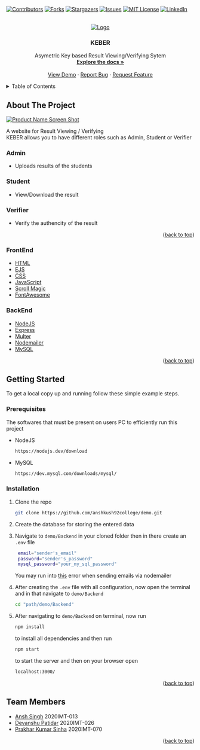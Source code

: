 <div id="top"></div>
<!--
*** Thanks for checking out the Best-README-Template. If you have a suggestion
*** that would make this better, please fork the repo and create a pull request
*** or simply open an issue with the tag "enhancement".
*** Don't forget to give the project a star!
*** Thanks again! Now go create something AMAZING! :D
-->

<!-- PROJECT SHIELDS -->
<!--
*** I'm using markdown "reference style" links for readability.
*** Reference links are enclosed in brackets [ ] instead of parentheses ( ).
*** See the bottom of this document for the declaration of the reference variables
*** for contributors-url, forks-url, etc. This is an optional, concise syntax you may use.
*** https://www.markdownguide.org/basic-syntax/#reference-style-links
-->

[![Contributors][contributors-shield]][contributors-url]
[![Forks][forks-shield]][forks-url]
[![Stargazers][stars-shield]][stars-url]
[![Issues][issues-shield]][issues-url]
[![MIT License][license-shield]][license-url]
[![LinkedIn][linkedin-shield]][linkedin-url]

<!-- PROJECT LOGO -->
<br />
<div align="center">
  <a href="https://github.com/anshkush92college/demo">
    <img src="https://res.cloudinary.com/dicbnntfh/image/upload/v1644667999/keber_xhkq6u.png" alt="Logo">
  </a>

<h3 align="center">KEBER</h3>

  <p align="center">
    Asymetric Key based Result Viewing/Verifying Sytem
    <br />
    <a href="https://github.com/anshkush92college/demo"><strong>Explore the docs »</strong></a>
    <br />
    <br />
    <a href="https://github.com/anshkush92college/demo">View Demo</a>
    ·
    <a href="https://github.com/anshkush92college/demo/issues">Report Bug</a>
    ·
    <a href="https://github.com/anshkush92college/demo/issues">Request Feature</a>
  </p>
</div>

<!-- TABLE OF CONTENTS -->
<details>
  <summary>Table of Contents</summary>
  <ol>
    <li>
      <a href="#about-the-project">About The Project</a>
      <ul>
        <li><a href="#built-with">Built With</a></li>
      </ul>
    </li>
    <li>
      <a href="#getting-started">Getting Started</a>
      <ul>
        <li><a href="#prerequisites">Prerequisites</a></li>
        <li><a href="#installation">Installation</a></li>
      </ul>
    </li>
    <!-- <li><a href="#usage">Usage</a></li>
    <li><a href="#roadmap">Roadmap</a></li>
    <li><a href="#contributing">Contributing</a></li> -->
    <li><a href="#license">License</a></li>
    <!-- <li><a href="#contact">Contact</a></li>
    <li><a href="#acknowledgments">Acknowledgments</a></li> -->
  </ol>
</details>

<!-- ABOUT THE PROJECT -->

## About The Project

[![Product Name Screen Shot][product-screenshot]](https://pedantic-jang-7a875b.netlify.app/index.html)

A website for Result Viewing / Verifying
<br/>
KEBER allows you to have different roles such as Admin, Student or Verifier

### Admin

- Uploads results of the students

### Student

- View/Download the result

### Verifier

- Verify the authencity of the result
  <br/>

<!-- Here's a blank template to get started: To avoid retyping too much info. Do a search and replace with your text editor for the following: `anshkush92college`, `demo`, `twitter_handle`, `linkedin_username`, `email`, `email_client`, `KEBER`, `Asymetric Key based Result Viewing/Verifying Sytem` -->

<p align="right">(<a href="#top">back to top</a>)</p>

### FrontEnd

- [HTML](https://developer.mozilla.org/en-US/docs/Web/HTML)
- [EJS](https://ejs.co/)
- [CSS](https://developer.mozilla.org/en-US/docs/Web/CSS)
- [JavaScript](https://developer.mozilla.org/en-US/docs/Web/JavaScript)
- [Scroll Magic](https://scrollmagic.io/)
- [FontAwesome](https://fontawesome.com/)

### BackEnd

- [NodeJS](https://nodejs.dev/)
- [Express](https://expressjs.com/)
- [Multer](https://www.npmjs.com/package/multer)
- [Nodemailer](https://www.npmjs.com/package/nodemailer)
- [MySQL](https://www.npmjs.com/package/mysql2)

<p align="right">(<a href="#top">back to top</a>)</p>

<!-- GETTING STARTED -->

## Getting Started

To get a local copy up and running follow these simple example steps.

### Prerequisites

The softwares that must be present on users PC to efficiently run this project

- NodeJS

  ```sh
  https://nodejs.dev/download
  ```

- MySQL
  ```sh
  https://dev.mysql.com/downloads/mysql/
  ```

### Installation

1. Clone the repo
   ```sh
   git clone https://github.com/anshkush92college/demo.git
   ```
2. Create the database for storing the entered data

3. Navigate to `demo/Backend` in your cloned folder then in there create an `.env` file

   ```sh
    email="sender's_email"
    password="sender's_password"
    mysql_password="your_my_sql_password"
   ```

   You may run into [this](https://bit.ly/nodemailer-gmail-problem) error when sending emails via nodemailer

4. After creating the `.env` file with all configuration, now open the terminal and in that navigate to `demo/Backend`

   ```sh
   cd "path/demo/Backend"
   ```

5. After navigating to `demo/Backend` on terminal, now run
   ```sh
   npm install
   ```
   to install all dependencies and then run 
   ```sh
   npm start
   ```
   to start the server and then on your browser open
   ```sh
   localhost:3000/
   ```

<p align="right">(<a href="#top">back to top</a>)</p>

<!-- USAGE EXAMPLES
## Usage

Use this space to show useful examples of how a project can be used. Additional screenshots, code examples and demos work well in this space. You may also link to more resources.

_For more examples, please refer to the [Documentation](https://example.com)_

<p align="right">(<a href="#top">back to top</a>)</p>



<!-- ROADMAP -->
<!-- ## Roadmap

- [ ] Feature 1
- [ ] Feature 2
- [ ] Feature 3
    - [ ] Nested Feature

See the [open issues](https://github.com/anshkush92college/demo/issues) for a full list of proposed features (and known issues).

<p align="right">(<a href="#top">back to top</a>)</p> -->

<!-- CONTRIBUTING -->
<!-- ## Contributing

Contributions are what make the open source community such an amazing place to learn, inspire, and create. Any contributions you make are **greatly appreciated**.

If you have a suggestion that would make this better, please fork the repo and create a pull request. You can also simply open an issue with the tag "enhancement".
Don't forget to give the project a star! Thanks again!

1. Fork the Project
2. Create your Feature Branch (`git checkout -b feature/AmazingFeature`)
3. Commit your Changes (`git commit -m 'Add some AmazingFeature'`)
4. Push to the Branch (`git push origin feature/AmazingFeature`)
5. Open a Pull Request

<p align="right">(<a href="#top">back to top</a>)</p> -->

<!-- LICENSE -->

## Team Members

- [Ansh Singh](https://github.com/anshkush92college) 2020IMT-013
- [Devanshu Patidar](https://github.com/deadmanbmk6) 2020IMT-026
- [Prakhar Kumar Sinha](https://github.com/PkSinha7) 2020IMT-070

<p align="right">(<a href="#top">back to top</a>)</p>

<!-- CONTACT -->
<!-- ## Contributors

Your Name - [@twitter_handle](https://twitter.com/twitter_handle) - email@email_client.com

Project Link: [https://github.com/anshkush92college/demo](https://github.com/anshkush92college/demo)

<p align="right">(<a href="#top">back to top</a>)</p> -->

<!-- ACKNOWLEDGMENTS -->
<!-- ## Acknowledgments

* []()
* []()
* []()

<p align="right">(<a href="#top">back to top</a>)</p> -->

<!-- MARKDOWN LINKS & IMAGES -->
<!-- https://www.markdownguide.org/basic-syntax/#reference-style-links -->

[contributors-shield]: https://img.shields.io/github/contributors/anshkush92college/demo.svg?style=for-the-badge
[contributors-url]: https://github.com/anshkush92college/demo/graphs/contributors
[forks-shield]: https://img.shields.io/github/forks/anshkush92college/demo.svg?style=for-the-badge
[forks-url]: https://github.com/anshkush92college/demo/network/members
[stars-shield]: https://img.shields.io/github/stars/anshkush92college/demo.svg?style=for-the-badge
[stars-url]: https://github.com/anshkush92college/demo/stargazers
[issues-shield]: https://img.shields.io/github/issues/anshkush92college/demo.svg?style=for-the-badge
[issues-url]: https://github.com/anshkush92college/demo/issues
[license-shield]: https://img.shields.io/github/license/anshkush92college/demo.svg?style=for-the-badge
[license-url]: https://github.com/anshkush92college/demo/blob/master/LICENSE.txt
[linkedin-shield]: https://img.shields.io/badge/-LinkedIn-black.svg?style=for-the-badge&logo=linkedin&colorB=555
[linkedin-url]: https://linkedin.com/in/linkedin_username
[product-screenshot]: https://res.cloudinary.com/dicbnntfh/image/upload/v1645355300/1_qcivvo.png

